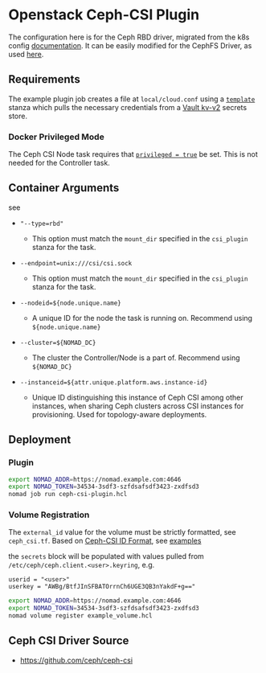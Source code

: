 # Openstack Ceph-CSI Plugin

The configuration here is for the Ceph RBD driver, migrated from the k8s config [documentation](https://github.com/ceph/ceph-csi/blob/master/docs/deploy-rbd.md). It can be easily modified for the CephFS Driver, as used [here](https://github.com/ceph/ceph-csi/blob/master/docs/deploy-cephfs.md).

## Requirements

The example plugin job creates a file at `local/cloud.conf` using a [`template`](https://www.nomadproject.io/docs/job-specification/template) stanza which pulls the necessary credentials from a [Vault kv-v2](https://www.vaultproject.io/docs/secrets/kv/kv-v2) secrets store. 


### Docker Privileged Mode

The Ceph CSI Node task requires that [`privileged = true`](https://www.nomadproject.io/docs/drivers/docker#privileged) be set. This is not needed for the Controller task.

## Container Arguments

see [](https://github.com/ceph/ceph-csi/blob/master/docs/deploy-rbd.md)

- `"--type=rbd"`

  - This option must match the `mount_dir` specified in the `csi_plugin` stanza for the task.

- `--endpoint=unix:///csi/csi.sock`

  - This option must match the `mount_dir` specified in the `csi_plugin` stanza for the task.

- `--nodeid=${node.unique.name}`

  - A unique ID for the node the task is running on. Recommend using `${node.unique.name}`

- `--cluster=${NOMAD_DC}`

  - The cluster the Controller/Node is a part of. Recommend using `${NOMAD_DC}`

- `--instanceid=${attr.unique.platform.aws.instance-id}`
  
  - Unique ID distinguishing this instance of Ceph CSI among other instances, when sharing Ceph clusters across CSI instances for provisioning. Used for topology-aware deployments.

## Deployment

### Plugin

```bash
export NOMAD_ADDR=https://nomad.example.com:4646
export NOMAD_TOKEN=34534-3sdf3-szfdsafsdf3423-zxdfsd3
nomad job run ceph-csi-plugin.hcl
```

### Volume Registration

The `external_id` value for the volume must be strictly formatted, see `ceph_csi.tf`. Based on [Ceph-CSI ID Format](https://github.com/ceph/ceph-csi/blob/71ddf51544be498eee03734573b765eb04480bb9/internal/util/volid.go#L27), see [examples](https://github.com/ceph/ceph-csi/blob/71ddf51544be498eee03734573b765eb04480bb9/internal/util/volid_test.go#L33)

the `secrets` block will be populated with values pulled from `/etc/ceph/ceph.client.<user>.keyring`, e.g.
```
userid = "<user>"
userkey = "AWBg/BtfJInSFBATOrrnCh6UGE3QB3nYakdF+g=="
```

```bash
export NOMAD_ADDR=https://nomad.example.com:4646
export NOMAD_TOKEN=34534-3sdf3-szfdsafsdf3423-zxdfsd3
nomad volume register example_volume.hcl
```

## Ceph CSI Driver Source

- https://github.com/ceph/ceph-csi
